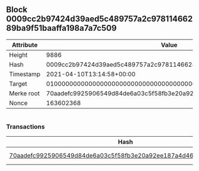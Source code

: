 ## Block 0009cc2b97424d39aed5c489757a2c97811466289ba9f51baaffa198a7a7c509

Attribute | Value
--- | ---
Height | 9886
Hash | 0009cc2b97424d39aed5c489757a2c97811466289ba9f51baaffa198a7a7c509
Timestamp | 2021-04-10T13:14:58+00:00
Target | 0100000000000000000000000000000000000000000000000000000000000000
Merke root | 70aadefc9925906549d84de6a03c5f58fb3e20a92ee187a4d4671db8ad6c2580
Nonce | 163602368

```

```

### Transactions

Hash | Amount
--- | ---
[70aadefc9925906549d84de6a03c5f58fb3e20a92ee187a4d4671db8ad6c2580](70aadefc9925906549d84de6a03c5f58fb3e20a92ee187a4d4671db8ad6c2580.md) | 10.00000000 SKEPTI 
